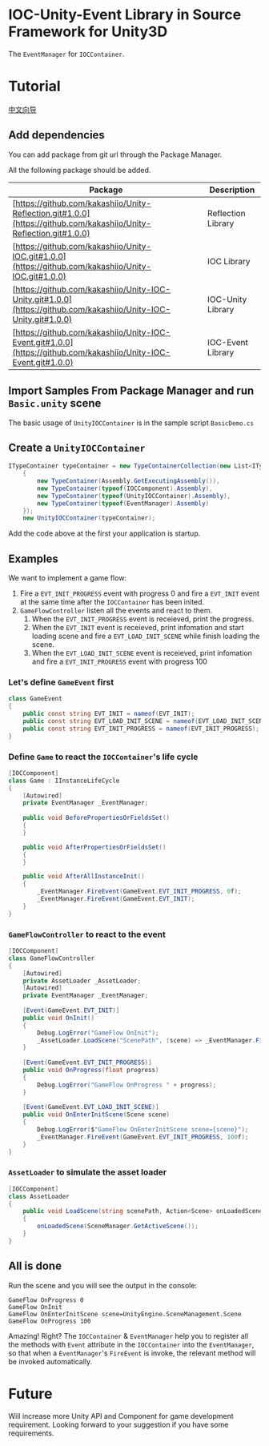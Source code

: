 # IOC-Unity-Event Library in Source Framework for Unity3D

The `EventManager` for `IOCContainer`.

# Tutorial

[中文向导]()

## Add dependencies

You can add package from git url through the Package Manager.

All the following package should be added.

|Package|Description|
|--|--|
|[https://github.com/kakashiio/Unity-Reflection.git#1.0.0](https://github.com/kakashiio/Unity-Reflection.git#1.0.0)|Reflection Library|
|[https://github.com/kakashiio/Unity-IOC.git#1.0.0](https://github.com/kakashiio/Unity-IOC.git#1.0.0)|IOC Library|
|[https://github.com/kakashiio/Unity-IOC-Unity.git#1.0.0](https://github.com/kakashiio/Unity-IOC-Unity.git#1.0.0)|IOC-Unity Library|
|[https://github.com/kakashiio/Unity-IOC-Event.git#1.0.0](https://github.com/kakashiio/Unity-IOC-Event.git#1.0.0)|IOC-Event Library|

## Import Samples From Package Manager and run `Basic.unity` scene

The basic usage of `UnityIOCContainer` is in the sample script `BasicDemo.cs`

## Create a `UnityIOCContainer` 

```csharp
ITypeContainer typeContainer = new TypeContainerCollection(new List<ITypeContainer>
    {
        new TypeContainer(Assembly.GetExecutingAssembly()),
        new TypeContainer(typeof(IOCComponent).Assembly),
        new TypeContainer(typeof(UnityIOCContainer).Assembly),
        new TypeContainer(typeof(EventManager).Assembly)
    });
    new UnityIOCContainer(typeContainer);
```

Add the code above at the first your application is startup.

## Examples

We want to implement a game flow:

1. Fire a `EVT_INIT_PROGRESS` event with progress 0 and fire a `EVT_INIT` event at the same time after the `IOCContainer` has been inited.
2. `GameFlowController` listen all the events and react to them. 
    1. When the `EVT_INIT_PROGRESS` event is receieved, print the progress.
    2. When the `EVT_INIT` event is receieved, print infomation and start loading scene and fire a `EVT_LOAD_INIT_SCENE` while finish loading the scene.
    3. When the `EVT_LOAD_INIT_SCENE` event is receieved, print infomation and fire a `EVT_INIT_PROGRESS` event with progress 100

### Let's define `GameEvent` first

```csharp
class GameEvent
{
    public const string EVT_INIT = nameof(EVT_INIT);
    public const string EVT_LOAD_INIT_SCENE = nameof(EVT_LOAD_INIT_SCENE);
    public const string EVT_INIT_PROGRESS = nameof(EVT_INIT_PROGRESS);
}
```

### Define `Game` to react the `IOCContainer`'s life cycle

```csharp
[IOCComponent]
class Game : IInstanceLifeCycle
{
    [Autowired]
    private EventManager _EventManager;
    
    public void BeforePropertiesOrFieldsSet()
    {
    }

    public void AfterPropertiesOrFieldsSet()
    {
    }

    public void AfterAllInstanceInit()
    {
        _EventManager.FireEvent(GameEvent.EVT_INIT_PROGRESS, 0f);
        _EventManager.FireEvent(GameEvent.EVT_INIT);
    }
}
```

### `GameFlowController` to react to the event

```csharp
[IOCComponent]
class GameFlowController
{
    [Autowired]
    private AssetLoader _AssetLoader;
    [Autowired]
    private EventManager _EventManager;
    
    [Event(GameEvent.EVT_INIT)]
    public void OnInit()
    {
        Debug.LogError("GameFlow OnInit");
        _AssetLoader.LoadScene("ScenePath", (scene) => _EventManager.FireEvent(GameEvent.EVT_LOAD_INIT_SCENE, scene));
    }
    
    [Event(GameEvent.EVT_INIT_PROGRESS)]
    public void OnProgress(float progress)
    {
        Debug.LogError("GameFlow OnProgress " + progress);
    }
    
    [Event(GameEvent.EVT_LOAD_INIT_SCENE)]
    public void OnEnterInitScene(Scene scene)
    {
        Debug.LogError($"GameFlow OnEnterInitScene scene={scene}");
        _EventManager.FireEvent(GameEvent.EVT_INIT_PROGRESS, 100f);
    }
}
```

### `AssetLoader` to simulate the asset loader

```csharp
[IOCComponent]
class AssetLoader
{
    public void LoadScene(string scenePath, Action<Scene> onLoadedScene)
    {
        onLoadedScene(SceneManager.GetActiveScene());
    }
}
```

## All is done

Run the scene and you will see the output in the console:

```
GameFlow OnProgress 0
GameFlow OnInit
GameFlow OnEnterInitScene scene=UnityEngine.SceneManagement.Scene
GameFlow OnProgress 100
```

Amazing! Right? The `IOCContainer` & `EventManager` help you to register all the methods with `Event` attribute in the `IOCContainer` into the `EventManager`, so that when a `EventManager`'s `FireEvent` is invoke, the relevant method will be invoked automatically.


# Future

Will increase more Unity API and Component for game development requirement. Looking forward to your suggestion if you have some requirements.